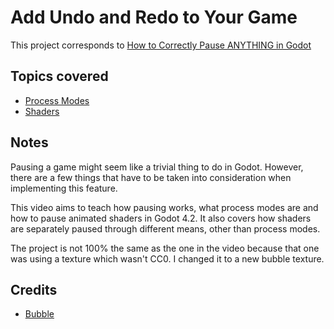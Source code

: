 # Add Undo and Redo to Your Game

This project corresponds to [How to Correctly Pause ANYTHING in Godot](https://www.youtube.com/watch?v=SXzPMss-vUk)

## Topics covered

- [Process Modes](https://docs.godotengine.org/en/stable/tutorials/scripting/pausing_games.html)
- [Shaders](https://docs.godotengine.org/en/stable/tutorials/shaders/introduction_to_shaders.html)

## Notes

Pausing a game might seem like a trivial thing to do in Godot. However, there are a few things that have to be taken into consideration when implementing this feature.

This video aims to teach how pausing works, what process modes are and how to pause animated shaders in Godot 4.2. It also covers how shaders are separately paused through different means, other than process modes.

The project is not 100% the same as the one in the video because that one was using a texture which wasn't CC0. I changed it to a new bubble texture.

## Credits

- [Bubble](https://opengameart.org/content/transparent-bubble)